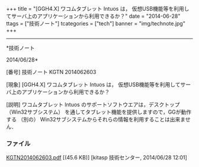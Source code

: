 ﻿+++
title = "[GGH4.X] ワコムタブレット Intuos は， 仮想USB機能等を利用してサーバ上のアプリケーションから利用できるか？"
date = "2014-06-28"
ttags = ["技術ノート"]
tcategories = ["tech"]
banner = "img/technote.jpg"
+++

-----------------------------------------------------------------------------------------------------------------------------

*技術ノート

2014/06/28*


[番号]
技術ノート KGTN 2014062603

[現象]
[GGH4.X] ワコムタブレット Intuos は，
仮想USB機能等を利用してサーバ上のアプリケーションから利用できるか？

[説明]
ワコムタブレット Intuos のサポートソフトウエアは，デスクトップ
（Win32サブシステム）
を通してタブレット機能を提供しますので，GGが動作する （別の）
Win32サブシステムからそれらの情報を利用することは出来ません．


### ファイル

 
 


[KGTN2014062603.pdf](http://techreport.kitasp.net/attachments/download/1705/KGTN2014062603.pdf)
 [(45.6 KB)] [kitasp 技術センター, 2014/06/28
12:01]


 


 

